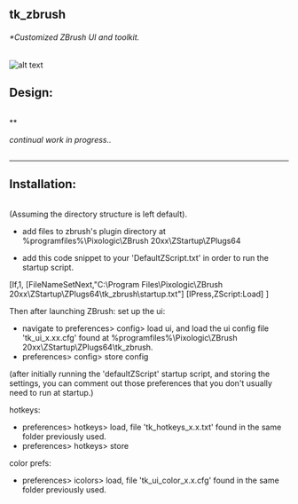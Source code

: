 ## tk_zbrush
###### *Customized ZBrush UI and toolkit.


![alt text](https://raw.githubusercontent.com/m3trik/tk_zbrush/master/tk_zbrush/docs/UI_ZBrush.png)



## Design:
######
**

*continual work in progress..*





##
-----------------------------------------------
 Installation:
-----------------------------------------------
######
(Assuming the directory structure is left default).


* add files to zbrush's plugin directory at %programfiles%\Pixologic\ZBrush 20xx\ZStartup\ZPlugs64

* add this code snippet to your 'DefaultZScript.txt' in order to run the startup script.

[If,1,
[FileNameSetNext,"C:\Program Files\Pixologic\ZBrush 20xx\ZStartup\ZPlugs64\tk_zbrush\startup.txt"]
[IPress,ZScript:Load]
]


Then after launching ZBrush:
set up the ui:
* navigate to preferences> config> load ui, and load the ui config file 'tk_ui_x.xx.cfg' found at %programfiles%\Pixologic\ZBrush 20xx\ZStartup\ZPlugs64\tk_zbrush.
* preferences> config> store config

(after initially running the 'defaultZScript' startup script, and storing the settings, you can comment out those preferences that you don't usually need to run at startup.)

hotkeys:
* preferences> hotkeys> load, file 'tk_hotkeys_x.x.txt' found in the same folder previously used.
* preferences> hotkeys> store

color prefs:
* preferences> icolors> load, file 'tk_ui_color_x.x.cfg' found in the same folder previously used.